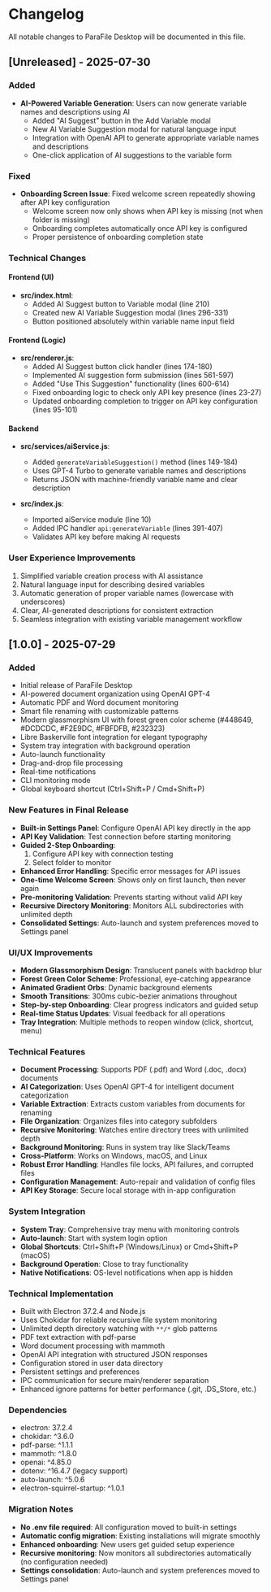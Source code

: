 # Changelog

All notable changes to ParaFile Desktop will be documented in this file.

## [Unreleased] - 2025-07-30

### Added
- **AI-Powered Variable Generation**: Users can now generate variable names and descriptions using AI
  - Added "AI Suggest" button in the Add Variable modal
  - New AI Variable Suggestion modal for natural language input
  - Integration with OpenAI API to generate appropriate variable names and descriptions
  - One-click application of AI suggestions to the variable form

### Fixed
- **Onboarding Screen Issue**: Fixed welcome screen repeatedly showing after API key configuration
  - Welcome screen now only shows when API key is missing (not when folder is missing)
  - Onboarding completes automatically once API key is configured
  - Proper persistence of onboarding completion state

### Technical Changes

#### Frontend (UI)
- **src/index.html**:
  - Added AI Suggest button to Variable modal (line 210)
  - Created new AI Variable Suggestion modal (lines 296-331)
  - Button positioned absolutely within variable name input field

#### Frontend (Logic)
- **src/renderer.js**:
  - Added AI Suggest button click handler (lines 174-180)
  - Implemented AI suggestion form submission (lines 561-597)
  - Added "Use This Suggestion" functionality (lines 600-614)
  - Fixed onboarding logic to check only API key presence (lines 23-27)
  - Updated onboarding completion to trigger on API key configuration (lines 95-101)

#### Backend
- **src/services/aiService.js**:
  - Added `generateVariableSuggestion()` method (lines 149-184)
  - Uses GPT-4 Turbo to generate variable names and descriptions
  - Returns JSON with machine-friendly variable name and clear description

- **src/index.js**:
  - Imported aiService module (line 10)
  - Added IPC handler `api:generateVariable` (lines 391-407)
  - Validates API key before making AI requests

### User Experience Improvements
1. Simplified variable creation process with AI assistance
2. Natural language input for describing desired variables
3. Automatic generation of proper variable names (lowercase with underscores)
4. Clear, AI-generated descriptions for consistent extraction
5. Seamless integration with existing variable management workflow

## [1.0.0] - 2025-07-29

### Added
- Initial release of ParaFile Desktop
- AI-powered document organization using OpenAI GPT-4
- Automatic PDF and Word document monitoring
- Smart file renaming with customizable patterns
- Modern glassmorphism UI with forest green color scheme (#448649, #DCDCDC, #F2E9DC, #FBFDFB, #232323)
- Libre Baskerville font integration for elegant typography
- System tray integration with background operation
- Auto-launch functionality
- Drag-and-drop file processing
- Real-time notifications
- CLI monitoring mode
- Global keyboard shortcut (Ctrl+Shift+P / Cmd+Shift+P)

### New Features in Final Release
- **Built-in Settings Panel**: Configure OpenAI API key directly in the app
- **API Key Validation**: Test connection before starting monitoring
- **Guided 2-Step Onboarding**: 
  1. Configure API key with connection testing
  2. Select folder to monitor
- **Enhanced Error Handling**: Specific error messages for API issues
- **One-time Welcome Screen**: Shows only on first launch, then never again
- **Pre-monitoring Validation**: Prevents starting without valid API key
- **Recursive Directory Monitoring**: Monitors ALL subdirectories with unlimited depth
- **Consolidated Settings**: Auto-launch and system preferences moved to Settings panel

### UI/UX Improvements
- **Modern Glassmorphism Design**: Translucent panels with backdrop blur
- **Forest Green Color Scheme**: Professional, eye-catching appearance
- **Animated Gradient Orbs**: Dynamic background elements
- **Smooth Transitions**: 300ms cubic-bezier animations throughout
- **Step-by-step Onboarding**: Clear progress indicators and guided setup
- **Real-time Status Updates**: Visual feedback for all operations
- **Tray Integration**: Multiple methods to reopen window (click, shortcut, menu)

### Technical Features
- **Document Processing**: Supports PDF (.pdf) and Word (.doc, .docx) documents
- **AI Categorization**: Uses OpenAI GPT-4 for intelligent document categorization
- **Variable Extraction**: Extracts custom variables from documents for renaming
- **File Organization**: Organizes files into category subfolders
- **Recursive Monitoring**: Watches entire directory trees with unlimited depth
- **Background Monitoring**: Runs in system tray like Slack/Teams
- **Cross-Platform**: Works on Windows, macOS, and Linux
- **Robust Error Handling**: Handles file locks, API failures, and corrupted files
- **Configuration Management**: Auto-repair and validation of config files
- **API Key Storage**: Secure local storage with in-app configuration

### System Integration
- **System Tray**: Comprehensive tray menu with monitoring controls
- **Auto-launch**: Start with system login option
- **Global Shortcuts**: Ctrl+Shift+P (Windows/Linux) or Cmd+Shift+P (macOS)
- **Background Operation**: Close to tray functionality
- **Native Notifications**: OS-level notifications when app is hidden

### Technical Implementation
- Built with Electron 37.2.4 and Node.js
- Uses Chokidar for reliable recursive file system monitoring
- Unlimited depth directory watching with `**/*` glob patterns
- PDF text extraction with pdf-parse
- Word document processing with mammoth
- OpenAI API integration with structured JSON responses
- Configuration stored in user data directory
- Persistent settings and preferences
- IPC communication for secure main/renderer separation
- Enhanced ignore patterns for better performance (.git, .DS_Store, etc.)

### Dependencies
- electron: 37.2.4
- chokidar: ^3.6.0
- pdf-parse: ^1.1.1
- mammoth: ^1.8.0
- openai: ^4.85.0
- dotenv: ^16.4.7 (legacy support)
- auto-launch: ^5.0.6
- electron-squirrel-startup: ^1.0.1

### Migration Notes
- **No .env file required**: All configuration moved to built-in settings
- **Automatic config migration**: Existing installations will migrate smoothly
- **Enhanced onboarding**: New users get guided setup experience
- **Recursive monitoring**: Now monitors all subdirectories automatically (no configuration needed)
- **Settings consolidation**: Auto-launch and system preferences moved to Settings panel